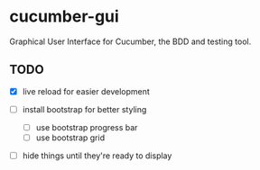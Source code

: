 # cucumber-gui

Graphical User Interface for Cucumber, the BDD and testing tool.


## TODO

- [x] live reload for easier development
- [ ] install bootstrap for better styling
  - [ ] use bootstrap progress bar
  - [ ] use bootstrap grid
- [ ] hide things until they're ready to display

